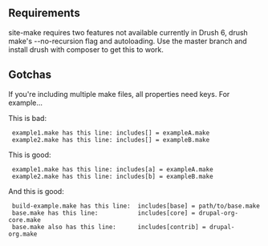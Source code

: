 Requirements
------------
site-make requires two features not available currently in Drush 6, drush make's
--no-recursion flag and autoloading. Use the master branch and install drush
with composer to get this to work.

Gotchas
-------

  If you're including multiple make files, all properties need keys. For example...

  This is bad:

     example1.make has this line: includes[] = exampleA.make
     example2.make has this line: includes[] = exampleB.make

  This is good:

     example1.make has this line: includes[a] = exampleA.make
     example2.make has this line: includes[b] = exampleB.make

  And this is good:

     build-example.make has this line:  includes[base] = path/to/base.make
     base.make has this line:           includes[core] = drupal-org-core.make
     base.make also has this line:      includes[contrib] = drupal-org.make


